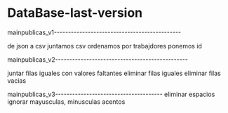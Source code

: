 # DataBase-last-version

mainpublicas_v1---------------------------------------------

de json a csv
juntamos csv
ordenamos por trabajdores
ponemos id

mainpublicas_v2-----------------------------------------------

juntar filas iguales con valores faltantes
eliminar filas iguales
eliminar filas vacias

mainpublicas_v3--------------------------------------
eliminar espacios
ignorar mayusculas, minusculas acentos





